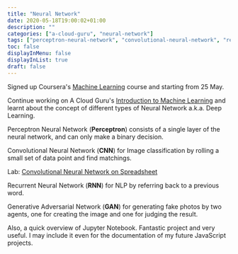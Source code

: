 ```yaml
---
title: "Neural Network"
date: 2020-05-18T19:00:02+01:00
description: ""
categories: ["a-cloud-guru", "neural-network"]
tags: ["perceptron-neural-network", "convolutional-neural-network", "recurrent-neural-network", "generative-adversarial-network"]
toc: false
displayInMenu: false
displayInList: true
draft: false
---
```


Signed up Coursera's [Machine Learning](https://www.coursera.org/learn/machine-learning) course and starting from 25 May.

Continue working on A Cloud Guru's [Introduction to Machine Learning](https://acloud.guru/learn/intro-machine-learning)
and learnt about the concept of different types of Neural Network a.k.a. Deep Learning.

Perceptron Neural Network (**Perceptron**) consists of a single layer of the neural network, and can only make a binary decision.

Convolutional Neural Network (**CNN**) for Image classification by rolling a small set of data point and find matchings.

Lab: [Convolutional Neural Network on Spreadsheet](https://docs.google.com/spreadsheets/d/1b_nCX0T44gcItYfkJXB2kXBgOsb0sSUODvJkyziiRWU/edit?usp=sharing)

Recurrent Neural Network (**RNN**) for NLP by referring back to a previous word.

Generative Adversarial Network (**GAN**) for generating fake photos by two agents, one for creating the image and one for judging the result.

Also, a quick overview of Jupyter Notebook. Fantastic project and very useful. I may include it even for the documentation of my future JavaScript projects.
